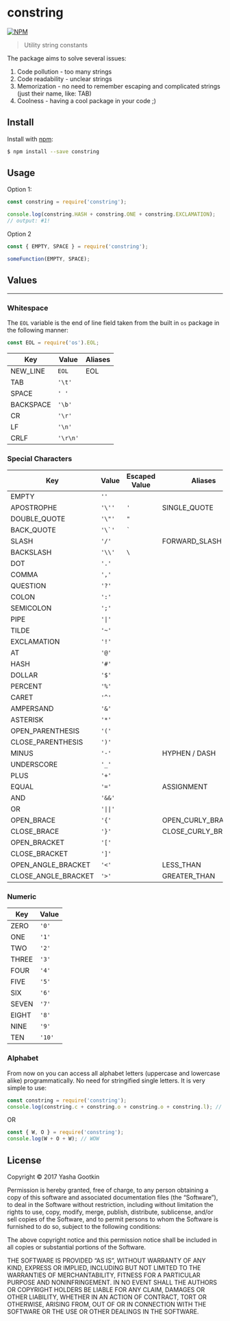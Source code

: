 # constring
[![NPM](https://nodei.co/npm/constring.png?downloads=true&downloadRank=true)](https://nodei.co/npm/constring/)
> Utility string constants

The package aims to solve several issues:
1. Code pollution - too many strings
2. Code readability - unclear strings
3. Memorization - no need to remember escaping and complicated strings (just their name, like: TAB)
4. Coolness - having a cool package in your code ;)


## Install
Install with [npm](https://www.npmjs.com/package/constring):

```sh
$ npm install --save constring
```

## Usage
Option 1:
```js
const constring = require('constring');

console.log(constring.HASH + constring.ONE + constring.EXCLAMATION);
// output: #1!
```

Option 2
```js
const { EMPTY, SPACE } = require('constring');

someFunction(EMPTY, SPACE);
```

## Values
------

### Whitespace
The `EOL` variable is the end of line field taken from the built in `os` package in the following manner:
```js
const EOL = require('os').EOL;
```

| Key | Value | Aliases |
| ----- | ----- | ----- |
| NEW_LINE | `EOL` | EOL |
| TAB | `'\t'` |
| SPACE | `' '` |
| BACKSPACE | `'\b'` |
| CR | `'\r'` |
| LF | `'\n'` |
| CRLF | `'\r\n'` |


### Special Characters
| Key | Value | Escaped Value | Aliases |
| ----- | ----- | ----- | ----- |
| EMPTY | `''` |
| APOSTROPHE | `'\''` | `'` | SINGLE_QUOTE |
| DOUBLE_QUOTE | `'\"'` | `"` |
| BACK_QUOTE | ``'\`'`` | `` ` `` |
| SLASH | `'/'` | | FORWARD_SLASH |
| BACKSLASH | `'\\'` | `\` |
| DOT | `'.'` |
| COMMA | `','` |
| QUESTION | `'?'` |
| COLON | `':'` |
| SEMICOLON |  `';'` |
| PIPE | `'\|'` |
| TILDE | `'~'` |
| EXCLAMATION | `'!'` |
| AT |  `'@'` |
| HASH | `'#'` |
| DOLLAR | `'$'` |
| PERCENT | `'%'` |
| CARET | `'^'` |
| AMPERSAND | `'&'` |
| ASTERISK | `'*'` |
| OPEN_PARENTHESIS | `'('` |
| CLOSE_PARENTHESIS | `')'` |
| MINUS | `'-'` | | HYPHEN / DASH |
| UNDERSCORE | `'_'` |
| PLUS | `'+'` |
| EQUAL | `'='` | | ASSIGNMENT |
| AND | `'&&'` |
| OR |`'\|\|'` |
| OPEN_BRACE | `'{'` | | OPEN_CURLY_BRACKET |
| CLOSE_BRACE | `'}'` | | CLOSE_CURLY_BRACKET |
| OPEN_BRACKET | `'['` |
| CLOSE_BRACKET | `']'` |
| OPEN_ANGLE_BRACKET | `'<'` | | LESS_THAN |
| CLOSE_ANGLE_BRACKET | `'>'` | | GREATER_THAN |


### Numeric
| Key | Value |
| ----- | ----- |
| ZERO | `'0'` |
| ONE | `'1'` |
| TWO | `'2'` |
| THREE | `'3'` |
| FOUR | `'4'` |
| FIVE | `'5'` |
| SIX | `'6'` |
| SEVEN | `'7'` |
| EIGHT | `'8'` |
| NINE | `'9'` |
| TEN |  `'10'` |

### Alphabet
From now on you can access all alphabet letters (uppercase and lowercase alike) programmatically.
No need for stringified single letters. It is very simple to use:
```js
const constring = require('constring');
console.log(constring.c + constring.o + constring.o + constring.l); // cool
```
OR
```js
const { W, O } = require('constring');
console.log(W + O + W); // WOW
```

## License

Copyright © 2017 Yasha Gootkin

Permission is hereby granted, free of charge, to any person obtaining a copy of this software and associated documentation files (the “Software”), to deal in the Software without restriction, including without limitation the rights to use, copy, modify, merge, publish, distribute, sublicense, and/or sell copies of the Software, and to permit persons to whom the Software is furnished to do so, subject to the following conditions:

The above copyright notice and this permission notice shall be included in all copies or substantial portions of the Software.

THE SOFTWARE IS PROVIDED “AS IS”, WITHOUT WARRANTY OF ANY KIND, EXPRESS OR IMPLIED, INCLUDING BUT NOT LIMITED TO THE WARRANTIES OF MERCHANTABILITY, FITNESS FOR A PARTICULAR PURPOSE AND NONINFRINGEMENT. IN NO EVENT SHALL THE AUTHORS OR COPYRIGHT HOLDERS BE LIABLE FOR ANY CLAIM, DAMAGES OR OTHER LIABILITY, WHETHER IN AN ACTION OF CONTRACT, TORT OR OTHERWISE, ARISING FROM, OUT OF OR IN CONNECTION WITH THE SOFTWARE OR THE USE OR OTHER DEALINGS IN THE SOFTWARE.